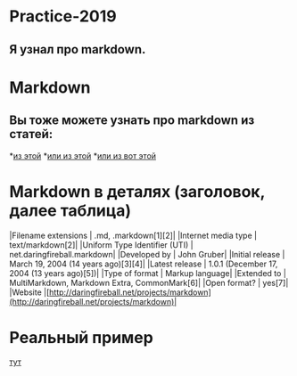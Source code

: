 # Practice-2019
Я узнал про markdown.
---

# Markdown
Вы тоже можете узнать про markdown из статей:
---
*[из этой](https://ru.wikipedia.org/wiki/Markdown)
*[или из этой](https://en.wikipedia.org/wiki/Markdown)
*[или из вот этой](https://guides.github.com/features/mastering-markdown/)

# Markdown в деталях (заголовок, далее таблица)

|Filename extensions            |          .md, .markdown[1][2]|
|Internet media type            |           text/markdown[2]|
|Uniform Type Identifier (UTI)  |   net.daringfireball.markdown|
|Developed by                   |                John Gruber|
|Initial release                |                    March 19, 2004 (14 years ago)[3][4]|
|Latest release                 |                  1.0.1 (December 17, 2004 (13 years ago)[5])|
|Type of format                 |                Markup language|
|Extended to                    |                   MultiMarkdown, Markdown Extra, CommonMark[6]|
|Open format?                   |                yes[7]|
|Website                        |[http://daringfireball.net/projects/markdown](http://daringfireball.net/projects/markdown)|

 

# Реальный пример 

[тут](https://github.com/Microsoft/TypeScript/blob/master/README.md)
